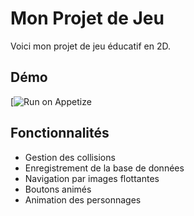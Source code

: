 # Mon Projet de Jeu

Voici mon projet de jeu éducatif en 2D.

## Démo
[![Run on Appetize](https://appetize.io/app/jlsxryy2ecksy6gu5dbpelk3eq?device=pixel7&osVersion=13.0&orientation=landscape)



## Fonctionnalités
- Gestion des collisions
- Enregistrement de la base de données
- Navigation par images flottantes
- Boutons animés
- Animation des personnages
